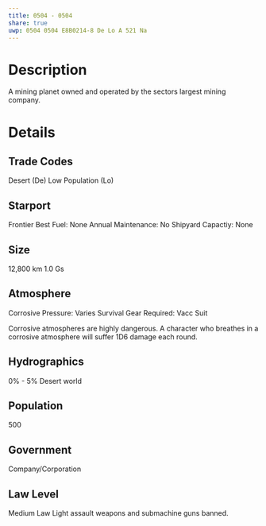 ```yaml
---
title: 0504 - 0504
share: true
uwp: 0504 0504 E8B0214-8 De Lo A 521 Na
---
```


# Description
A mining planet owned and operated by the sectors largest mining company.

# Details
## Trade Codes
Desert (De)
Low Population (Lo)

## Starport
Frontier
Best Fuel: None
Annual Maintenance: No
Shipyard Capactiy: None

## Size
12,800 km
1.0 Gs

## Atmosphere
Corrosive
Pressure: Varies
Survival Gear Required: Vacc Suit

Corrosive atmospheres are highly dangerous. A character who breathes in a corrosive atmosphere will suffer 1D6 damage each round.

## Hydrographics
0% - 5%
Desert world

## Population
500

## Government
Company/Corporation

## Law Level
Medium Law
Light assault weapons and submachine guns banned.

